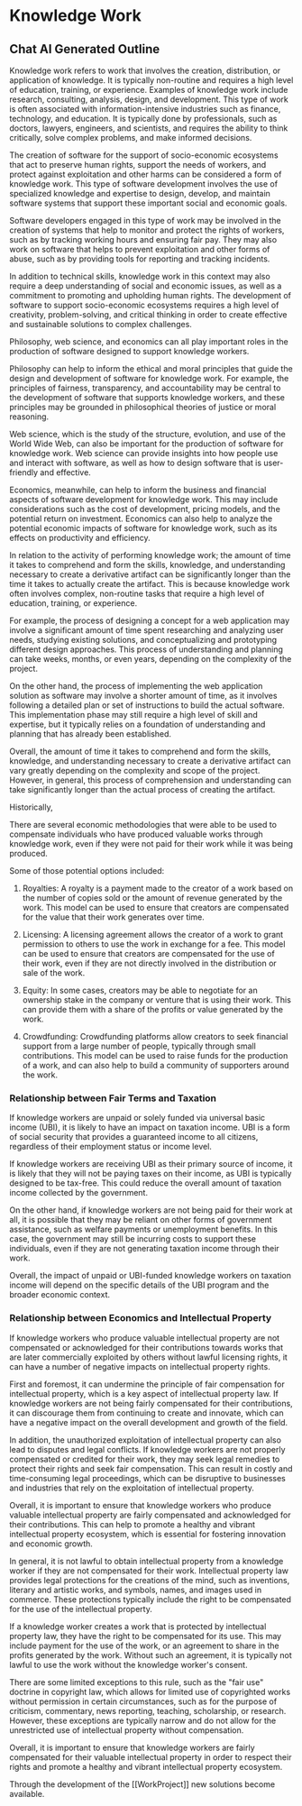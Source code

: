 # Knowledge Work

## Chat AI Generated Outline

Knowledge work refers to work that involves the creation, distribution, or application of knowledge. It is typically non-routine and requires a high level of education, training, or experience. Examples of knowledge work include research, consulting, analysis, design, and development. This type of work is often associated with information-intensive industries such as finance, technology, and education. It is typically done by professionals, such as doctors, lawyers, engineers, and scientists, and requires the ability to think critically, solve complex problems, and make informed decisions.

The creation of software for the support of socio-economic ecosystems that act to preserve human rights, support the needs of workers, and protect against exploitation and other harms can be considered a form of knowledge work. This type of software development involves the use of specialized knowledge and expertise to design, develop, and maintain software systems that support these important social and economic goals.

Software developers engaged in this type of work may be involved in the creation of systems that help to monitor and protect the rights of workers, such as by tracking working hours and ensuring fair pay. They may also work on software that helps to prevent exploitation and other forms of abuse, such as by providing tools for reporting and tracking incidents.

In addition to technical skills, knowledge work in this context may also require a deep understanding of social and economic issues, as well as a commitment to promoting and upholding human rights. The development of software to support socio-economic ecosystems requires a high level of creativity, problem-solving, and critical thinking in order to create effective and sustainable solutions to complex challenges.

Philosophy, web science, and economics can all play important roles in the production of software designed to support knowledge workers.

Philosophy can help to inform the ethical and moral principles that guide the design and development of software for knowledge work. For example, the principles of fairness, transparency, and accountability may be central to the development of software that supports knowledge workers, and these principles may be grounded in philosophical theories of justice or moral reasoning.

Web science, which is the study of the structure, evolution, and use of the World Wide Web, can also be important for the production of software for knowledge work. Web science can provide insights into how people use and interact with software, as well as how to design software that is user-friendly and effective.

Economics, meanwhile, can help to inform the business and financial aspects of software development for knowledge work. This may include considerations such as the cost of development, pricing models, and the potential return on investment. Economics can also help to analyze the potential economic impacts of software for knowledge work, such as its effects on productivity and efficiency.

In relation to the activity of performing knowledge work; the amount of time it takes to comprehend and form the skills, knowledge, and understanding necessary to create a derivative artifact can be significantly longer than the time it takes to actually create the artifact. This is because knowledge work often involves complex, non-routine tasks that require a high level of education, training, or experience.

For example, the process of designing a concept for a web application may involve a significant amount of time spent researching and analyzing user needs, studying existing solutions, and conceptualizing and prototyping different design approaches. This process of understanding and planning can take weeks, months, or even years, depending on the complexity of the project.

On the other hand, the process of implementing the web application solution as software may involve a shorter amount of time, as it involves following a detailed plan or set of instructions to build the actual software. This implementation phase may still require a high level of skill and expertise, but it typically relies on a foundation of understanding and planning that has already been established.

Overall, the amount of time it takes to comprehend and form the skills, knowledge, and understanding necessary to create a derivative artifact can vary greatly depending on the complexity and scope of the project. However, in general, this process of comprehension and understanding can take significantly longer than the actual process of creating the artifact.

Historically, 

There are several economic methodologies that were able to be used to compensate individuals who have produced valuable works through knowledge work, even if they were not paid for their work while it was being produced. 

Some of those potential options included:

1.  Royalties: A royalty is a payment made to the creator of a work based on the number of copies sold or the amount of revenue generated by the work. This model can be used to ensure that creators are compensated for the value that their work generates over time.
    
2.  Licensing: A licensing agreement allows the creator of a work to grant permission to others to use the work in exchange for a fee. This model can be used to ensure that creators are compensated for the use of their work, even if they are not directly involved in the distribution or sale of the work.
    
3.  Equity: In some cases, creators may be able to negotiate for an ownership stake in the company or venture that is using their work. This can provide them with a share of the profits or value generated by the work.
    
4.  Crowdfunding: Crowdfunding platforms allow creators to seek financial support from a large number of people, typically through small contributions. This model can be used to raise funds for the production of a work, and can also help to build a community of supporters around the work.
    

### Relationship between Fair Terms and Taxation
If knowledge workers are unpaid or solely funded via universal basic income (UBI), it is likely to have an impact on taxation income. UBI is a form of social security that provides a guaranteed income to all citizens, regardless of their employment status or income level.

If knowledge workers are receiving UBI as their primary source of income, it is likely that they will not be paying taxes on their income, as UBI is typically designed to be tax-free. This could reduce the overall amount of taxation income collected by the government.

On the other hand, if knowledge workers are not being paid for their work at all, it is possible that they may be reliant on other forms of government assistance, such as welfare payments or unemployment benefits. In this case, the government may still be incurring costs to support these individuals, even if they are not generating taxation income through their work.

Overall, the impact of unpaid or UBI-funded knowledge workers on taxation income will depend on the specific details of the UBI program and the broader economic context.

### Relationship between Economics and Intellectual Property
If knowledge workers who produce valuable intellectual property are not compensated or acknowledged for their contributions towards works that are later commercially exploited by others without lawful licensing rights, it can have a number of negative impacts on intellectual property rights.

First and foremost, it can undermine the principle of fair compensation for intellectual property, which is a key aspect of intellectual property law. If knowledge workers are not being fairly compensated for their contributions, it can discourage them from continuing to create and innovate, which can have a negative impact on the overall development and growth of the field.

In addition, the unauthorized exploitation of intellectual property can also lead to disputes and legal conflicts. If knowledge workers are not properly compensated or credited for their work, they may seek legal remedies to protect their rights and seek fair compensation. This can result in costly and time-consuming legal proceedings, which can be disruptive to businesses and industries that rely on the exploitation of intellectual property.

Overall, it is important to ensure that knowledge workers who produce valuable intellectual property are fairly compensated and acknowledged for their contributions. This can help to promote a healthy and vibrant intellectual property ecosystem, which is essential for fostering innovation and economic growth.

In general, it is not lawful to obtain intellectual property from a knowledge worker if they are not compensated for their work. Intellectual property law provides legal protections for the creations of the mind, such as inventions, literary and artistic works, and symbols, names, and images used in commerce. These protections typically include the right to be compensated for the use of the intellectual property.

If a knowledge worker creates a work that is protected by intellectual property law, they have the right to be compensated for its use. This may include payment for the use of the work, or an agreement to share in the profits generated by the work. Without such an agreement, it is typically not lawful to use the work without the knowledge worker's consent.

There are some limited exceptions to this rule, such as the "fair use" doctrine in copyright law, which allows for limited use of copyrighted works without permission in certain circumstances, such as for the purpose of criticism, commentary, news reporting, teaching, scholarship, or research. However, these exceptions are typically narrow and do not allow for the unrestricted use of intellectual property without compensation.

Overall, it is important to ensure that knowledge workers are fairly compensated for their valuable intellectual property in order to respect their rights and promote a healthy and vibrant intellectual property ecosystem.

Through the development of the [[WorkProject]] new solutions become available. 